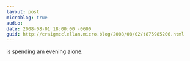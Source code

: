 ```yaml
---
layout: post
microblog: true
audio: 
date: 2008-08-01 18:00:00 -0600
guid: http://craigmcclellan.micro.blog/2008/08/02/t875985206.html
---
```

is spending am evening alone.
